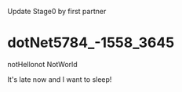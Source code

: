 Update Stage0 by first partner
# dotNet5784_-1558_3645
notHellonot NotWorld

It's late now and I want to sleep!